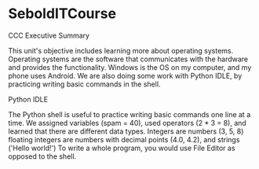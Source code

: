 # SeboldITCourse
CCC
Executive Summary

This unit's objective includes learning more about operating systems.  Operating systems are the software that communicates with the hardware and provides the functionality.  Windows is the OS on my computer, and my phone uses Android.  We are also doing some work with Python IDLE, by practicing writing basic commands in the shell.

Python IDLE

The Python shell is useful to practice writing basic commands one line at a time.  We assigned variables (spam = 40), used operators (2 * 3 = 8), and learned that there are different data types.  Integers are numbers (3, 5, 8) floating integers are numbers with decimal points (4.0, 4.2), and strings ('Hello world!') To write a whole program, you would use File Editor as opposed to the shell.
